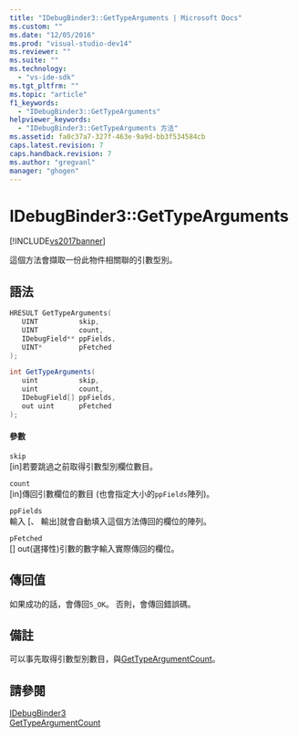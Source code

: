 ```yaml
---
title: "IDebugBinder3::GetTypeArguments | Microsoft Docs"
ms.custom: ""
ms.date: "12/05/2016"
ms.prod: "visual-studio-dev14"
ms.reviewer: ""
ms.suite: ""
ms.technology: 
  - "vs-ide-sdk"
ms.tgt_pltfrm: ""
ms.topic: "article"
f1_keywords: 
  - "IDebugBinder3::GetTypeArguments"
helpviewer_keywords: 
  - "IDebugBinder3::GetTypeArguments 方法"
ms.assetid: fa0c37a7-327f-463e-9a9d-bb3f534584cb
caps.latest.revision: 7
caps.handback.revision: 7
ms.author: "gregvanl"
manager: "ghogen"
---
```

# IDebugBinder3::GetTypeArguments
[!INCLUDE[vs2017banner](../../../code-quality/includes/vs2017banner.md)]

這個方法會擷取一份此物件相關聯的引數型別。  
  
## 語法  
  
```cpp  
HRESULT GetTypeArguments(  
   UINT          skip,  
   UINT          count,  
   IDebugField** ppFields,  
   UINT*         pFetched  
);  
```  
  
```c#  
int GetTypeArguments(  
   uint          skip,  
   uint          count,  
   IDebugField[] ppFields,  
   out uint      pFetched  
);  
```  
  
#### 參數  
 `skip`  
 \[in\]若要跳過之前取得引數型別欄位數目。  
  
 `count`  
 \[in\]傳回引數欄位的數目 \(也會指定大小的`ppFields`陣列\)。  
  
 `ppFields`  
 輸入 \[、 輸出\]就會自動填入這個方法傳回的欄位的陣列。  
  
 `pFetched`  
 \[\] out\(選擇性\)引數的數字輸入實際傳回的欄位。  
  
## 傳回值  
 如果成功的話，會傳回`S_OK`。 否則，會傳回錯誤碼。  
  
## 備註  
 可以事先取得引數型別數目，與[GetTypeArgumentCount](../Topic/IDebugBinder3::GetTypeArgumentCount.md)。  
  
## 請參閱  
 [IDebugBinder3](../../../extensibility/debugger/reference/idebugbinder3.md)   
 [GetTypeArgumentCount](../Topic/IDebugBinder3::GetTypeArgumentCount.md)